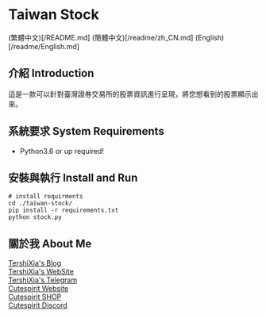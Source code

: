 # Taiwan Stock
(繁體中文)[/README.md] (簡體中文)[/readme/zh_CN.md] (English)[/readme/English.md]

## 介紹 Introduction
這是一款可以針對臺灣證券交易所的股票資訊進行呈現，將您想看到的股票顯示出來。

## 系統要求 System Requirements
- Python3.6 or up required!

## 安裝與執行 Install and Run
```
# install requirments
cd ./taiwan-stock/
pip install -r requirements.txt
python stock.py
```

## 關於我 About Me
[TershiXia's Blog](https://blog.cutespirit.org/tershi) <br>
[TershiXia's WebSite](https://tershi.cutespirit.org) <br>
[TershiXia's Telegram](https://t.me/TershiXia) <br>
[Cutespirit Website](https://www.cutespirit.org) <br>
[Cutespirit SHOP](https://shop.cutespirit.org) <br>
[Cutespirit Discord](https://discord.cutespirit.org) <br>